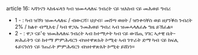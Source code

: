 article 16: ኣሻንናን ኣከፋፍላን ካብ ዝመሓላለፍ ንብረት ናይ ዝእከብ ናይ መሕወይ ግብሪ

<ul>
			<li>1 - : ካብ ዝኾነ ዝመሓላለፍ &#x2F; ብውርሻ፣ ህያብ፣ መሸጣ ወዘት &#x2F; ዝንቀሳቐስ ወይ ዘያንቕስ ንብረት 2% &#x2F; ክልተ ብሚእቲ &#x2F; ካብ ዋጋኡ ንመሕወይ ግብሪ ኣብ ዝመሓላለፈሉ ግዜ ይኽፈል።<ul>
			</ul></li>			<li>2 - : ዋጋ ናይ&#39;ቲ ዝመሕላለፍ ንብረት ኣብ ከተማታት ካብ ናይ ውሽጢ ሃገር ኣታዊ ቤት-ጽሕፈትን ናይ ከተማ ምምሕዳርን ብዝተዋጽአት ኮሚቴ ኣብ ገጥራት ድማ ካብ ናይ ከፍሊ ፋይናንሰን ናይ ገጠራት ምምሕዳርን ብዝተዋጽእት ኮሚቴ ይሸነን።<ul>
			</ul></li></ul>